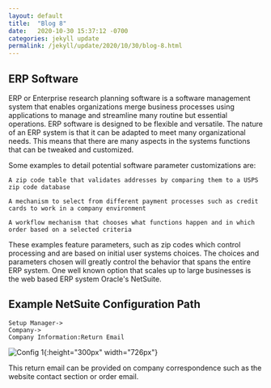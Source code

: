 ```yaml
---
layout: default
title:  "Blog 8"
date:   2020-10-30 15:37:12 -0700
categories: jekyll update
permalink: /jekyll/update/2020/10/30/blog-8.html
---
```


## ERP Software

ERP or Enterprise research planning software is a software management system that enables organizations merge business processes using applications to manage and streamline many routine but essential operations. ERP software is designed to be flexible and versatile. The nature of an ERP system is that it can be adapted to meet many organizational needs. This means that there are many aspects in the systems functions that can be tweaked and customized.

Some examples to detail potential software parameter customizations are:

`A zip code table that validates addresses by comparing them to a USPS zip code database`

`A mechanism to select from different payment processes such as credit cards to work in a company environment`

`A workflow mechanism that chooses what functions happen and in which order based on a selected criteria`  

These examples feature parameters, such as zip codes which control processing and are based on initial user systems choices. The choices and parameters chosen will greatly control the behavior that spans the entire ERP system. One well known option that scales up to large businesses is the web based ERP system Oracle's NetSuite.


## Example NetSuite Configuration Path
```
Setup Manager->
Company->
Company Information:Return Email
``` 
![Config 1](https://user-images.githubusercontent.com/70084203/97771449-4c595080-1afa-11eb-89b6-5eb0e4d373d1.png){:height="300px" width="726px"}

This return email can be provided on company correspondence such as the website contact section or order email. 
